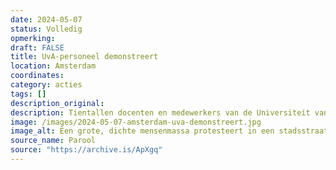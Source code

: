 ```yaml
---
date: 2024-05-07
status: Volledig
opmerking: 
draft: FALSE
title: UvA-personeel demonstreert
location: Amsterdam
coordinates: 
category: acties
tags: []
description_original: 
description: Tientallen docenten en medewerkers van de Universiteit van Amsterdam (UvA) organiseren om 16.00 uur een eigen demonstratie op de Roeterseilandcampus. Meer dan duizend mensen verzamelen zich rondom de brug voor het ABC-gebouw, waar toespraken worden gehouden. 
image: /images/2024-05-07-amsterdam-uva-demonstreert.jpg
image_alt: Een grote, dichte mensenmassa protesteert in een stadsstraat aan beide zijden van een gracht. De menigte draagt borden en zwaait met Palestijnse vlaggen.
source_name: Parool
source: "https://archive.is/ApXgq"
---
```

